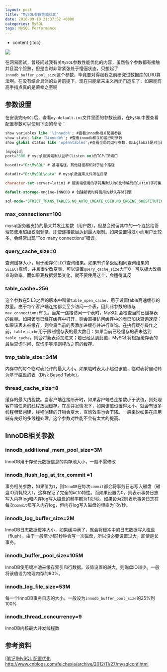 ```yaml
---
layout: post
title: "MySQL参数性能优化"
date: 2016-09-10 21:37:52 +0800
categories: MySQL
tags: MySQL Performance
---
```

* content
{:toc}

![](http://i.imgur.com/rVrPrRJ.jpg)








在网易面试，曾经问过我有关`MySQL`参数性能优化的内容，虽然各个参数都有接触并且混个脸熟，但是当时非常紧张处于懵逼状态，只想起了`innodb_buffer_pool_size`这个参数，毕竟要对得起我之前研究过数据库的LRU算法啊。在没有结合具体的业务前提下，现在只能拿来主义再闭门造车了，如果能有高手指点真的是荣幸之至啊

## 参数设置 ##

在安装完`MySQL`后，查看`my-default.ini`文件里面的参数设置，在`MySQL`中要查看配置参数可以使用下面的命令：

```sql
show variables like '%innodb%'; #查看innodb相关配置参数
show status like '%innodb%'; #查看innodb相关的运行时参数
show global status like 'open%tables';#查看全局的运行参数，加上global是对当前mysql服务器中运行的所有数据库实例进行统计。不加global则只对当前数据库实例进行统计。
```

```sql
[mysqld]
port=3306 # mysql服务端默认监听(listen on)的TCP/IP端口

basedir="D:\MySQL" # 基准路径，其他路径都相对于这个路径

datadir="D:\MySQL\data" # mysql数据库文件所在目录

character-set-server=latin1 # 服务端使用的字符集默认为8比特编码的latin1字符集

default-storage-engine=INNODB # 创建新表时将使用的默认存储引擎

sql-mode="STRICT_TRANS_TABLES,NO_AUTO_CREATE_USER,NO_ENGINE_SUBSTITUTION" # SQL模式为strict模式

```

### max_connections=100 ###

mysql服务器支持的最大并发连接数（用户数）。但总会预留其中的一个连接给管理员使用超级权限登录，即使连接数目达到最大限制。如果设置得过小而用户比较多，会经常出现“Too many connections”错误。

### query_cache_size=0 ###

查询缓存大小，用于缓存`SELECT`查询结果。如果有许多返回相同查询结果的`SELECT`查询，并且很少改变表，可以设置`query_cache_size`大于0，可以极大改善查询效率。而如果表数据频繁变化，就不要使用这个，会适得其反

### table_cache=256 ###

这个参数在5.1.3之后的版本中叫做`table_open_cache`，用于设置table高速缓存的数量。由于每个客户端连接都会至少访问一个表，因此此参数的值与`max_connections`有关。当某一连接访问一个表时，MySQL会检查当前已缓存表的数量。如果该表已经在缓存中打开，则会直接访问缓存中的表已加快查询速度；如果该表未被缓存，则会将当前的表添加进缓存并进行查询。在执行缓存操作之前，`table_cache`用于限制缓存表的最大数目：如果当前已经缓存的表未达到`table_cache`，则会将新表添加进来；若已经达到此值，MySQL将根据缓存表的最后查询时间、查询率等规则释放之前的缓存。

### tmp_table_size=34M ###

内存中的每个临时表允许的最大大小。如果临时表大小超过该值，临时表将自动转为基于磁盘的表（Disk Based Table）。

### thread_cache_size=8 ###

缓存的最大线程数。当客户端连接断开时，如果客户端总连接数小于该值，则处理客户端任务的线程放回缓存。在高并发情况下，如果该值设置得太小，就会有很多线程频繁创建，线程创建的开销会变大，查询效率也会下降。一般来说如果在应用端有良好的多线程处理，这个参数对性能不会有太大的提高。


## InnoDB相关参数 ##

### innodb_additional_mem_pool_size=3M ### 

InnoDB用于存储元数据信息的内存池大小，一般不需修改

### innodb_flush_log_at_trx_commit =1 ### 

事务相关参数，如果值为`1`，则`InnoDB`在每次`commit`都会将事务日志写入磁盘（磁盘IO消耗较大），这样保证了完全的`ACID`特性。而如果设置为0，则表示事务日志写入内存log和内存log写入磁盘的频率都为1次/秒。如果设为2则表示事务日志在每次`commit`都写入内存log，但内存log写入磁盘的频率为1次/秒。

### innodb_log_buffer_size=2M ### 

InnoDB日志数据缓冲大小，如果缓冲满了，就会将缓冲中的日志数据写入磁盘（flush）。由于一般至少都1秒钟会写一次磁盘，所以没必要设置过大，即使是长事务。

### innodb_buffer_pool_size=105M ### 

InnoDB使用缓冲池来缓存索引和行数据。该值设置的越大，则磁盘IO越少。一般将该值设为物理内存的80%。

### innodb_log_file_size=53M ### 

每一个InnoDB事务日志的大小。一般设为`innodb_buffer_pool_size`的25%到100%


### innodb_thread_concurrency=9 ### 

InnoDB内核最大并发线程数


## 参考资料 ##


[[笔记]MySQL 配置优化](http://www.cnblogs.com/feichexia/archive/2012/11/27/mysqlconf.html) http://www.cnblogs.com/feichexia/archive/2012/11/27/mysqlconf.html 